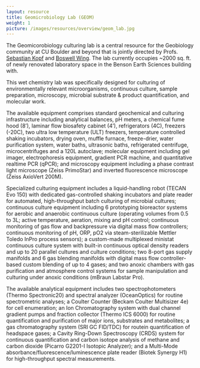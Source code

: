 ```yaml
---
layout: resource
title: Geomicrobiology Lab (GEOM)
weight: 1
picture: /images/resources/overview/geom_lab.jpg
---
```


The Geomicorobiology culturing lab is a central resource for the Geobiology community at CU Boulder and beyond that is jointly directed by Profs. [Sebastian Kopf](/people/skopf) and [Boswell Wing](/people/bwing). The lab currently occupies ~2000 sq. ft. of newly renovated laboratory space in the Benson Earth Sciences building with.

This wet chemistry lab was specifically designed for culturing of environmentally relevant microorganisms, continuous culture, sample preparation, microscopy, microbial substrate & product quantification, and molecular work.

The available equipment comprises standard geochemical and culturing infrastructure including analytical balances, pH meters, a chemical fume hood (8’), laminar flow biosafety cabinet (4’), refrigerators (4C), freezers (-20C), two ultra low temperature (ULT) freezers, temperature controlled shaking incubators, drying oven, muffle furnace, freeze-drier, water purification system, water baths, ultrasonic baths, refrigerated centrifuge, microcentrifuges and a 120L autoclave; molecular equipment including gel imager, electrophoresis equipment, gradient PCR machine, and quantitative realtime PCR (qPCR); and microscopy equipment including a phase contrast light microscope (Zeiss PrimoStar) and inverted fluorescence microscope (Zeiss AxioVert 200M).

Specialized culturing equipment includes a liquid-handling robot (TECAN Evo 150) with dedicated gas-controlled shaking incubators and plate reader for automated, high-throughput batch culturing of microbial cultures; continuous culture equipment including 6 prototyping bioreactor systems for aerobic and anaerobic continuous culture (operating volumes from 0.5 to 3L; active temperature, aeration, mixing and pH control; continuous monitoring of gas flow and backpressure via digital mass flow controllers; continuous monitoring of pH, ORP, pO2 via steam-sterilizable Mettler Toledo InPro process sensors); a custom-made multiplexed ministat continuous culture system with built-in continuous optical density readers and up to 20 parallel cultures and culture conditions; two 8-port gas supply manifolds and 6 gas blending manifolds with digital mass flow controller-based custom blending of up to 4 gases; and two anoxic chambers with gas purification and atmosphere control systems for sample manipulation and culturing under anoxic conditions (mBraun Labstar Pro).

The available analytical equipment includes two spectrophotometers (Thermo Spectronic20) and spectral analyzer (OceanOptics) for routine spectrometric analyses; a Coulter Counter (Beckam Coulter Multisizer 4e) for cell enumeration; an Ion Chromatography system with dual channel gradient pumps and fraction collector (Thermo ICS 6000) for routine quantification and purification of major ions, substrates and metabolites; a gas chromatography system (SRI GC FID/TDC) for routein quantification of headspace gases; a Cavity Ring-Down Spectroscopy (CRDS) system for continuous quantification and carbon isotope analysis of methane and carbon dioxide (Picarro G2201-I Isotopic Analyzer); and a Multi-Mode absorbance/fluorescence/luminescence plate reader (Biotek Synergy H1) for high-throughput spectral measurements.
